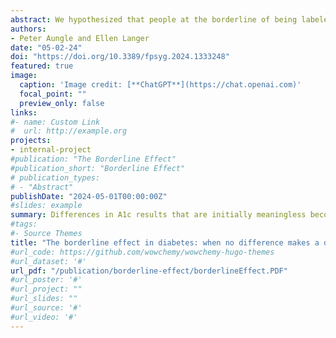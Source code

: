 ```yaml
---
abstract: We hypothesized that people at the borderline of being labeled as “prediabetic” based on A1c blood test results, who initially face equivalent risks of developing diabetes but who are labeled diferently, would be more likely to develop diabetes when labeled as “prediabetic” as a result of the label. Study 1 served to establish the psychological efect of the prediabetes label. We surveyed 260 participants on Amazon Mechanical Turk to test whether risk perception significantly increased when comparing A1c test results that difered by 0.1% and led to diferent diagnostic labels (5.6 and 5.7%) but did not significantly increase when comparing those that difered by 0.1% but received the same label (5.5%/5.6 and 5.7%/5.8%). Study 2 explored whether labels are associated with diferent rates of developing diabetes when the initial diference in A1c results suggests equivalent risk. Using data from 8,096 patients, we compared patients whose initial A1c results difered by 0.1% and found those who received results labeled as prediabetic (A1c of 5.7%) were significantly more likely to develop diabetes than patients whose initial results were labeled as normal (5.6%). In contrast, patients whose initial results difered by 0.1% but who received the same “normal” label (5.5 and 5.6%) were equally likely to develop diabetes. These preliminary results suggest that diagnostic labels may become self-fulfilling, especially when the underlying pathology of patients receiving diferent labels does not meaningfully difer.
authors:
- Peter Aungle and Ellen Langer
date: "05-02-24"
doi: "https://doi.org/10.3389/fpsyg.2024.1333248"
featured: true
image:
  caption: 'Image credit: [**ChatGPT**](https://chat.openai.com)'
  focal_point: ""
  preview_only: false
links:
#- name: Custom Link
#  url: http://example.org
projects:
- internal-project
#publication: "The Borderline Effect"
#publication_short: "Borderline Effect"
# publication_types:
# - "Abstract"
publishDate: "2024-05-01T00:00:00Z"
#slides: example
summary: Differences in A1c results that are initially meaningless become meaningful depending on the initial diagnostic label.
#tags:
#- Source Themes
title: "The borderline effect in diabetes: when no difference makes a difference"
#url_code: https://github.com/wowchemy/wowchemy-hugo-themes
#url_dataset: '#'
url_pdf: "/publication/borderline-effect/borderlineEffect.PDF"
#url_poster: '#'
#url_project: ""
#url_slides: ""
#url_source: '#'
#url_video: '#'
---
```



